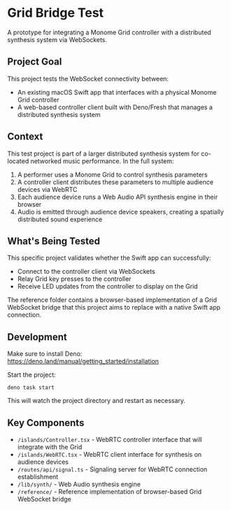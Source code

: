 # Grid Bridge Test

A prototype for integrating a Monome Grid controller with a distributed
synthesis system via WebSockets.

## Project Goal

This project tests the WebSocket connectivity between:

- An existing macOS Swift app that interfaces with a physical Monome Grid
  controller
- A web-based controller client built with Deno/Fresh that manages a distributed
  synthesis system

## Context

This test project is part of a larger distributed synthesis system for
co-located networked music performance. In the full system:

1. A performer uses a Monome Grid to control synthesis parameters
2. A controller client distributes these parameters to multiple audience devices
   via WebRTC
3. Each audience device runs a Web Audio API synthesis engine in their browser
4. Audio is emitted through audience device speakers, creating a spatially
   distributed sound experience

## What's Being Tested

This specific project validates whether the Swift app can successfully:

- Connect to the controller client via WebSockets
- Relay Grid key presses to the controller
- Receive LED updates from the controller to display on the Grid

The reference folder contains a browser-based implementation of a Grid WebSocket
bridge that this project aims to replace with a native Swift app connection.

## Development

Make sure to install Deno: https://deno.land/manual/getting_started/installation

Start the project:

```
deno task start
```

This will watch the project directory and restart as necessary.

## Key Components

- `/islands/Controller.tsx` - WebRTC controller interface that will integrate
  with the Grid
- `/islands/WebRTC.tsx` - WebRTC client interface for synthesis on audience
  devices
- `/routes/api/signal.ts` - Signaling server for WebRTC connection establishment
- `/lib/synth/` - Web Audio synthesis engine
- `/reference/` - Reference implementation of browser-based Grid WebSocket
  bridge
